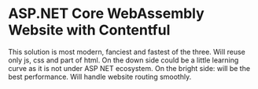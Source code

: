 # ASP.NET Core WebAssembly Website with Contentful
This solution is most modern, fanciest and fastest of the three. Will reuse only js, css and part of html. On the down side could be a little learning curve as it is not under ASP NET ecosystem. On the bright side: will be the best performance. Will handle website routing smoothly.
